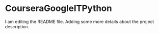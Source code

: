 # CourseraGoogleITPython
I am editing the README file. Adding some more details about the project description.

